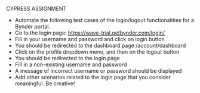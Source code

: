 CYPRESS ASSIGNMENT
- Automate the following test cases of the login/logout functionalities for a Bynder portal.
- Go to the login page: https://wave-trial.getbynder.com/login/
- Fill in your username and password and click on login button
- You should be redirected to the dashboard page /account/dashboard
- Click on the profile dropdown menu, and then on the logout button
- You should be redirected to the login page
- Fill in a non-existing username and password
- A message of incorrect username or password should be displayed
- Add other scenarios related to the login page that you consider meaningful. Be creative!

